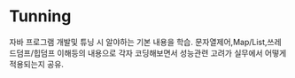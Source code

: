 # Tunning

자바 프로그램 개발및 튜닝 시 알야하는 기본 내용을 학습.
문자열제어,Map/List,쓰레드덤프/힙덤프 이해등의 내용으로 각자 코딩해보면서 성능관련 고려가 실무에서 어떻게 적용되는지 공유.
